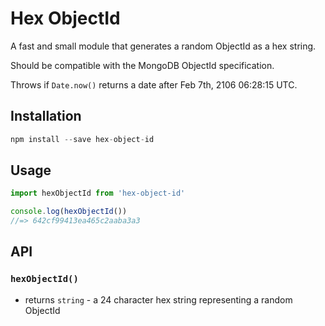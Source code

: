 # Hex ObjectId

A fast and small module that generates a random ObjectId as a hex string.

Should be compatible with the MongoDB ObjectId specification.

Throws if `Date.now()` returns a date after Feb 7th, 2106 06:28:15 UTC.

## Installation

```js
npm install --save hex-object-id
```

## Usage

```js
import hexObjectId from 'hex-object-id'

console.log(hexObjectId())
//=> 642cf99413ea465c2aaba3a3
```

## API

### `hexObjectId()`

- returns `string` - a 24 character hex string representing a random ObjectId
